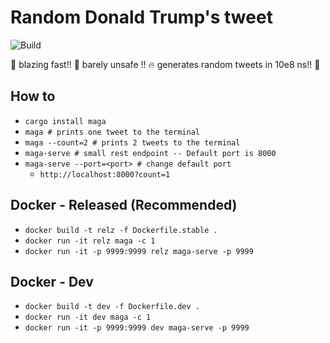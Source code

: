 # Random Donald Trump's tweet
![Build](https://github.com/nbittich/maga-rs/actions/workflows/rust.yml/badge.svg)

🚀 blazing fast!! 🚀 barely unsafe !! 🔥 generates random tweets in 10e8 ns!! 🚀
## How to
- `cargo install maga`
- `maga # prints one tweet to the terminal`
- `maga --count=2 # prints 2 tweets to the terminal`
- `maga-serve # small rest endpoint -- Default port is 8000`
- `maga-serve --port=<port> # change default port`
    - `http://localhost:8000?count=1`


## Docker - Released (Recommended)
- `docker build -t relz -f Dockerfile.stable .`
- `docker run -it relz maga -c 1`
- `docker run -it -p 9999:9999 relz maga-serve -p 9999`

## Docker - Dev
- `docker build -t dev -f Dockerfile.dev .`
- `docker run -it dev maga -c 1`
- `docker run -it -p 9999:9999 dev maga-serve -p 9999`
